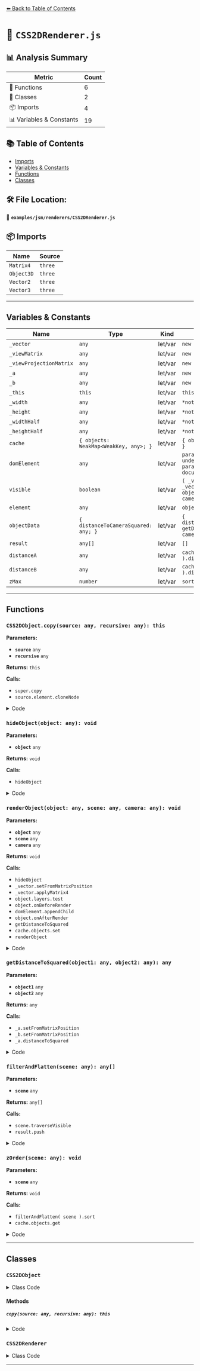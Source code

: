 [⬅️ Back to Table of Contents](../../../index.md)

# 📄 `CSS2DRenderer.js`

## 📊 Analysis Summary

| Metric | Count |
|--------|-------|
| 🔧 Functions | 6 |
| 🧱 Classes | 2 |
| 📦 Imports | 4 |
| 📊 Variables & Constants | 19 |

## 📚 Table of Contents

- [Imports](#imports)
- [Variables & Constants](#variables-constants)
- [Functions](#functions)
- [Classes](#classes)

## 🛠️ File Location:
📂 **`examples/jsm/renderers/CSS2DRenderer.js`**

## 📦 Imports

| Name | Source |
|------|--------|
| `Matrix4` | `three` |
| `Object3D` | `three` |
| `Vector2` | `three` |
| `Vector3` | `three` |


---

## Variables & Constants

| Name | Type | Kind | Value | Exported |
|------|------|------|-------|----------|
| `_vector` | `any` | let/var | `new Vector3()` | ✗ |
| `_viewMatrix` | `any` | let/var | `new Matrix4()` | ✗ |
| `_viewProjectionMatrix` | `any` | let/var | `new Matrix4()` | ✗ |
| `_a` | `any` | let/var | `new Vector3()` | ✗ |
| `_b` | `any` | let/var | `new Vector3()` | ✗ |
| `_this` | `this` | let/var | `this` | ✗ |
| `_width` | `any` | let/var | `*not shown*` | ✗ |
| `_height` | `any` | let/var | `*not shown*` | ✗ |
| `_widthHalf` | `any` | let/var | `*not shown*` | ✗ |
| `_heightHalf` | `any` | let/var | `*not shown*` | ✗ |
| `cache` | `{ objects: WeakMap<WeakKey, any>; }` | let/var | `{ objects: new WeakMap() }` | ✗ |
| `domElement` | `any` | let/var | `parameters.element !== undefined ? parameters.element : document.createElemen...` | ✗ |
| `visible` | `boolean` | let/var | `( _vector.z >= - 1 && _vector.z <= 1 ) && ( object.layers.test( camera.layers...` | ✗ |
| `element` | `any` | let/var | `object.element` | ✗ |
| `objectData` | `{ distanceToCameraSquared: any; }` | let/var | `{ distanceToCameraSquared: getDistanceToSquared( camera, object ) }` | ✗ |
| `result` | `any[]` | let/var | `[]` | ✗ |
| `distanceA` | `any` | let/var | `cache.objects.get( a ).distanceToCameraSquared` | ✗ |
| `distanceB` | `any` | let/var | `cache.objects.get( b ).distanceToCameraSquared` | ✗ |
| `zMax` | `number` | let/var | `sorted.length` | ✗ |


---

## Functions

### `CSS2DObject.copy(source: any, recursive: any): this`

**Parameters:**

- **`source`** `any`
- **`recursive`** `any`

**Returns:** `this`

**Calls:**

- `super.copy`
- `source.element.cloneNode`

<details><summary>Code</summary>

```typescript
copy( source, recursive ) {

		super.copy( source, recursive );

		this.element = source.element.cloneNode( true );

		this.center = source.center;

		return this;

	}
```
</details>

### `hideObject(object: any): void`

**Parameters:**

- **`object`** `any`

**Returns:** `void`

**Calls:**

- `hideObject`

<details><summary>Code</summary>

```typescript
function hideObject( object ) {

			if ( object.isCSS2DObject ) object.element.style.display = 'none';

			for ( let i = 0, l = object.children.length; i < l; i ++ ) {

				hideObject( object.children[ i ] );

			}

		}
```
</details>

### `renderObject(object: any, scene: any, camera: any): void`

**Parameters:**

- **`object`** `any`
- **`scene`** `any`
- **`camera`** `any`

**Returns:** `void`

**Calls:**

- `hideObject`
- `_vector.setFromMatrixPosition`
- `_vector.applyMatrix4`
- `object.layers.test`
- `object.onBeforeRender`
- `domElement.appendChild`
- `object.onAfterRender`
- `getDistanceToSquared`
- `cache.objects.set`
- `renderObject`

<details><summary>Code</summary>

```typescript
function renderObject( object, scene, camera ) {

			if ( object.visible === false ) {

				hideObject( object );

				return;

			}

			if ( object.isCSS2DObject ) {

				_vector.setFromMatrixPosition( object.matrixWorld );
				_vector.applyMatrix4( _viewProjectionMatrix );

				const visible = ( _vector.z >= - 1 && _vector.z <= 1 ) && ( object.layers.test( camera.layers ) === true );

				const element = object.element;
				element.style.display = visible === true ? '' : 'none';

				if ( visible === true ) {

					object.onBeforeRender( _this, scene, camera );

					element.style.transform = 'translate(' + ( - 100 * object.center.x ) + '%,' + ( - 100 * object.center.y ) + '%)' + 'translate(' + ( _vector.x * _widthHalf + _widthHalf ) + 'px,' + ( - _vector.y * _heightHalf + _heightHalf ) + 'px)';

					if ( element.parentNode !== domElement ) {

						domElement.appendChild( element );

					}

					object.onAfterRender( _this, scene, camera );

				}

				const objectData = {
					distanceToCameraSquared: getDistanceToSquared( camera, object )
				};

				cache.objects.set( object, objectData );

			}

			for ( let i = 0, l = object.children.length; i < l; i ++ ) {

				renderObject( object.children[ i ], scene, camera );

			}

		}
```
</details>

### `getDistanceToSquared(object1: any, object2: any): any`

**Parameters:**

- **`object1`** `any`
- **`object2`** `any`

**Returns:** `any`

**Calls:**

- `_a.setFromMatrixPosition`
- `_b.setFromMatrixPosition`
- `_a.distanceToSquared`

<details><summary>Code</summary>

```typescript
function getDistanceToSquared( object1, object2 ) {

			_a.setFromMatrixPosition( object1.matrixWorld );
			_b.setFromMatrixPosition( object2.matrixWorld );

			return _a.distanceToSquared( _b );

		}
```
</details>

### `filterAndFlatten(scene: any): any[]`

**Parameters:**

- **`scene`** `any`

**Returns:** `any[]`

**Calls:**

- `scene.traverseVisible`
- `result.push`

<details><summary>Code</summary>

```typescript
function filterAndFlatten( scene ) {

			const result = [];

			scene.traverseVisible( function ( object ) {

				if ( object.isCSS2DObject ) result.push( object );

			} );

			return result;

		}
```
</details>

### `zOrder(scene: any): void`

**Parameters:**

- **`scene`** `any`

**Returns:** `void`

**Calls:**

- `filterAndFlatten( scene ).sort`
- `cache.objects.get`

<details><summary>Code</summary>

```typescript
function zOrder( scene ) {

			const sorted = filterAndFlatten( scene ).sort( function ( a, b ) {

				if ( a.renderOrder !== b.renderOrder ) {

					return b.renderOrder - a.renderOrder;

				}

				const distanceA = cache.objects.get( a ).distanceToCameraSquared;
				const distanceB = cache.objects.get( b ).distanceToCameraSquared;

				return distanceA - distanceB;

			} );

			const zMax = sorted.length;

			for ( let i = 0, l = sorted.length; i < l; i ++ ) {

				sorted[ i ].element.style.zIndex = zMax - i;

			}

		}
```
</details>


---

## Classes

### `CSS2DObject`

<details><summary>Class Code</summary>

```ts
class CSS2DObject extends Object3D {

	/**
	 * Constructs a new CSS2D object.
	 *
	 * @param {DOMElement} [element] - The DOM element.
	 */
	constructor( element = document.createElement( 'div' ) ) {

		super();

		/**
		 * This flag can be used for type testing.
		 *
		 * @type {boolean}
		 * @readonly
		 * @default true
		 */
		this.isCSS2DObject = true;

		/**
		 * The DOM element which defines the appearance of this 3D object.
		 *
		 * @type {DOMElement}
		 * @readonly
		 * @default true
		 */
		this.element = element;

		this.element.style.position = 'absolute';
		this.element.style.userSelect = 'none';

		this.element.setAttribute( 'draggable', false );

		/**
		 * The 3D objects center point.
		 * `( 0, 0 )` is the lower left, `( 1, 1 )` is the top right.
		 *
		 * @type {Vector2}
		 * @default (0.5,0.5)
		 */
		this.center = new Vector2( 0.5, 0.5 );

		this.addEventListener( 'removed', function () {

			this.traverse( function ( object ) {

				if (
					object.element instanceof object.element.ownerDocument.defaultView.Element &&
					object.element.parentNode !== null
				) {

					object.element.remove();

				}

			} );

		} );

	}

	copy( source, recursive ) {

		super.copy( source, recursive );

		this.element = source.element.cloneNode( true );

		this.center = source.center;

		return this;

	}

}
```
</details>

#### Methods

##### `copy(source: any, recursive: any): this`

<details><summary>Code</summary>

```ts
copy( source, recursive ) {

		super.copy( source, recursive );

		this.element = source.element.cloneNode( true );

		this.center = source.center;

		return this;

	}
```
</details>

### `CSS2DRenderer`

<details><summary>Class Code</summary>

```ts
class CSS2DRenderer {

	/**
	 * Constructs a new CSS2D renderer.
	 *
	 * @param {CSS2DRenderer~Parameters} [parameters] - The parameters.
	 */
	constructor( parameters = {} ) {

		const _this = this;

		let _width, _height;
		let _widthHalf, _heightHalf;

		const cache = {
			objects: new WeakMap()
		};

		const domElement = parameters.element !== undefined ? parameters.element : document.createElement( 'div' );

		domElement.style.overflow = 'hidden';

		/**
		 * The DOM where the renderer appends its child-elements.
		 *
		 * @type {DOMElement}
		 */
		this.domElement = domElement;

		/**
		 * Returns an object containing the width and height of the renderer.
		 *
		 * @return {{width:number,height:number}} The size of the renderer.
		 */
		this.getSize = function () {

			return {
				width: _width,
				height: _height
			};

		};

		/**
		 * Renders the given scene using the given camera.
		 *
		 * @param {Object3D} scene - A scene or any other type of 3D object.
		 * @param {Camera} camera - The camera.
		 */
		this.render = function ( scene, camera ) {

			if ( scene.matrixWorldAutoUpdate === true ) scene.updateMatrixWorld();
			if ( camera.parent === null && camera.matrixWorldAutoUpdate === true ) camera.updateMatrixWorld();

			_viewMatrix.copy( camera.matrixWorldInverse );
			_viewProjectionMatrix.multiplyMatrices( camera.projectionMatrix, _viewMatrix );

			renderObject( scene, scene, camera );
			zOrder( scene );

		};

		/**
		 * Resizes the renderer to the given width and height.
		 *
		 * @param {number} width - The width of the renderer.
		 * @param {number} height - The height of the renderer.
		 */
		this.setSize = function ( width, height ) {

			_width = width;
			_height = height;

			_widthHalf = _width / 2;
			_heightHalf = _height / 2;

			domElement.style.width = width + 'px';
			domElement.style.height = height + 'px';

		};

		function hideObject( object ) {

			if ( object.isCSS2DObject ) object.element.style.display = 'none';

			for ( let i = 0, l = object.children.length; i < l; i ++ ) {

				hideObject( object.children[ i ] );

			}

		}

		function renderObject( object, scene, camera ) {

			if ( object.visible === false ) {

				hideObject( object );

				return;

			}

			if ( object.isCSS2DObject ) {

				_vector.setFromMatrixPosition( object.matrixWorld );
				_vector.applyMatrix4( _viewProjectionMatrix );

				const visible = ( _vector.z >= - 1 && _vector.z <= 1 ) && ( object.layers.test( camera.layers ) === true );

				const element = object.element;
				element.style.display = visible === true ? '' : 'none';

				if ( visible === true ) {

					object.onBeforeRender( _this, scene, camera );

					element.style.transform = 'translate(' + ( - 100 * object.center.x ) + '%,' + ( - 100 * object.center.y ) + '%)' + 'translate(' + ( _vector.x * _widthHalf + _widthHalf ) + 'px,' + ( - _vector.y * _heightHalf + _heightHalf ) + 'px)';

					if ( element.parentNode !== domElement ) {

						domElement.appendChild( element );

					}

					object.onAfterRender( _this, scene, camera );

				}

				const objectData = {
					distanceToCameraSquared: getDistanceToSquared( camera, object )
				};

				cache.objects.set( object, objectData );

			}

			for ( let i = 0, l = object.children.length; i < l; i ++ ) {

				renderObject( object.children[ i ], scene, camera );

			}

		}

		function getDistanceToSquared( object1, object2 ) {

			_a.setFromMatrixPosition( object1.matrixWorld );
			_b.setFromMatrixPosition( object2.matrixWorld );

			return _a.distanceToSquared( _b );

		}

		function filterAndFlatten( scene ) {

			const result = [];

			scene.traverseVisible( function ( object ) {

				if ( object.isCSS2DObject ) result.push( object );

			} );

			return result;

		}

		function zOrder( scene ) {

			const sorted = filterAndFlatten( scene ).sort( function ( a, b ) {

				if ( a.renderOrder !== b.renderOrder ) {

					return b.renderOrder - a.renderOrder;

				}

				const distanceA = cache.objects.get( a ).distanceToCameraSquared;
				const distanceB = cache.objects.get( b ).distanceToCameraSquared;

				return distanceA - distanceB;

			} );

			const zMax = sorted.length;

			for ( let i = 0, l = sorted.length; i < l; i ++ ) {

				sorted[ i ].element.style.zIndex = zMax - i;

			}

		}

	}

}
```
</details>


---